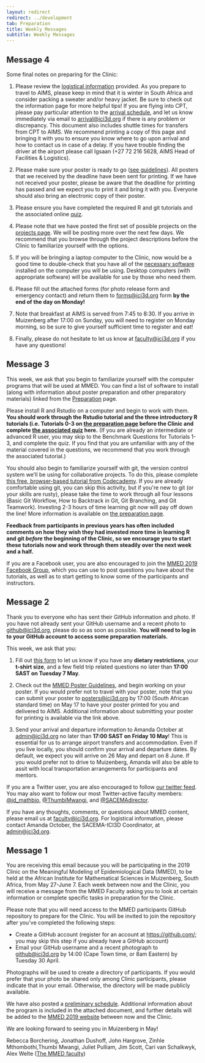 ```yaml
---
layout: redirect
redirect: ../development
tab: Preparation
title: Weekly Messages
subtitle: Weekly Messages
---
```


## Message 4

Some final notes on preparing for the Clinic:

1. Please review the [logistical information](http://www.ici3d.org/MMED/logistics/) provided. As you prepare to travel to AIMS, please keep in mind that it is winter in South Africa and consider packing a sweater and/or heavy jacket. Be sure to check out the information page for more helpful tips! If you are flying into CPT, please pay particular attention to the [arrival schedule](../logistics/airportTransfers), and let us know immediately via email to <arrival@ici3d.org> if there is any problem or discrepancy. This document also includes shuttle times for transfers from CPT to AIMS. We recommend printing a copy of this page and bringing it with you to ensure you know where to go upon arrival and how to contact us in case of a delay. If you have trouble finding the driver at the airport please call Igsaan (+27 72 216 5628, AIMS Head of Facilities & Logistics).

1. Please make sure your poster is ready to go ([see guidelines](http://www.ici3d.org/MMED/posters)). All posters that we received by the deadline have been sent for printing. If we have not received your poster, please be aware that the deadline for printing has passed and we expect you to print it and bring it with you. Everyone should also bring an electronic copy of their poster.

1. Please ensure you have completed the required R and git tutorials and the associated online [quiz](https://survey.az1.qualtrics.com/jfe/form/SV_cAV8F8D4hUfiXdj).

1. Please note that we have posted the first set of possible projects on the [projects page](http://www.ici3d.org/MMED/projects/). We will be posting more over the next few days. We recommend that you browse through the project descriptions before the Clinic to familiarize yourself with the options.

1. If you will be bringing a laptop computer to the Clinic, now would be a good time to double-check that you have all of the [necessary software](http://www.ici3d.org/MMED/preparation#Software) installed on the computer you will be using. Desktop computers (with appropriate software) will be available for use by those who need them.

1. Please fill out the attached forms (for photo release form and emergency contact) and return them to <forms@ici3d.org> form **by the end of the day on Monday!**

1. Note that breakfast at AIMS is served from 7:45 to 8:30. If you arrive in Muizenberg after 17:00 on Sunday, you will need to register on Monday morning, so be sure to give yourself sufficient time to register and eat!

1. Finally, please do not hesitate to let us know at <faculty@ici3d.org> if you have any questions!

## Message 3

This week, we ask that you begin to familiarize yourself with the computer programs that will be used at MMED. You can find a list of software to install (along with information about poster preparation and other preparatory materials) linked from the [Preparation](http://www.ici3d.org/MMED/preparation/) page.

Please install R and Rstudio on a computer and begin to work with them. **You should work through the Rstudio tutorial and the three introductory R tutorials (i.e. Tutorials 0-3 on [the preparation page](http://www.ici3d.org/MMED/preparation/) before the Clinic and complete [the associated quiz](https://survey.az1.qualtrics.com/jfe/form/SV_cAV8F8D4hUfiXdj) here.** (If you are already an intermediate or advanced R user, you may skip to the Benchmark Questions for Tutorials 1-3, and complete the quiz. If you find that you are unfamiliar with any of the material covered in the questions, we recommend that you work through the associated tutorial.)

You should also begin to familiarize yourself with git, the version control system we'll be using for collaborative projects. To do this, please complete [this free, browser-based tutorial from Codecademy](https://www.codecademy.com/learn/learn-git). If you are already comfortable using git, you can skip this activity, but if you're new to git (or your skills are rusty), please take the time to work through all four lessons (Basic Git Workflow, How to Backtrack in Git, Git Branching, and Git Teamwork). Investing 2-3 hours of time learning git _now_ will pay off down the line! More information is available on [the preparation page](http://www.ici3d.org/MMED/preparation).

**Feedback from participants in previous years has often included comments on how they wish they had invested more time in learning R and git _before_ the beginning of the Clinic, so we encourage you to start these tutorials now and work through them steadily over the next week and a half.**

If you are a Facebook user, you are also encouraged to join the [MMED 2019 Facebook Group](https://www.facebook.com/groups/406006909952568/), which you can use to post questions you have about the tutorials, as well as to start getting to know some of the participants and instructors.

## Message 2

Thank you to everyone who has sent their GitHub information and photo. If you have not already sent your GitHub username and a recent photo to <github@ici3d.org>, please do so as soon as possible. **You will need to log in to your GitHub account to access some preparation materials.**

This week, we ask that you:

1. Fill out [this form](http://www.ici3d.org/MMED/logistics/logisticsForm) to let us know if you have any **dietary restrictions**, your **t-shirt size**, and a few field trip related questions no later than **17:00 SAST on Tuesday 7 May**.

1. Check out the [MMED Poster Guidelines](http://www.ici3d.org/MMED/posters), and begin working on your poster. If you would prefer not to travel with your poster, note that you can submit your poster to <posters@ici3d.org> by 17:00 (South African standard time) on May 17 to have your poster printed for you and delivered to AIMS. Additional information about submitting your poster for printing is available via the link above.

1. Send your arrival and departure information to Amanda October at <admin@ici3d.org> no later than **17:00 SAST on Friday 10 May**! This is essential for us to arrange airport transfers and accommodation. Even if you live locally, you should confirm your arrival and departure dates. By default, we expect you will arrive on 26 May and depart on 8 June. If you would prefer not to drive to Muizenberg, Amanda will also be able to assit with local transportation arrangements for participants and mentors.

If you are a Twitter user, you are also encouraged to follow [our twitter feed](https://twitter.com/ICI3D/). You may also want to follow our most Twitter-active faculty members: [@jd_mathbio](https://twitter.com/jd_mathbio), [@ThumbiMwangi](https://twitter.com/ThumbiMwangi),  and [@SACEMAdirector](https://twitter.com/SACEMAdirector).

If you have any thoughts, comments, or questions about MMED content, please email us at <faculty@ici3d.org>. For logistical information, please contact Amanda October, the SACEMA-ICI3D Coordinator, at <admin@ici3d.org>.

## Message 1

You are receiving this email because you will be participating in the 2019 Clinic on the Meaningful Modeling of Epidemiological Data (MMED), to be held at the African Institute for Mathematical Sciences in Muizenberg, South Africa, from May 27-June 7. Each week between now and the Clinic, you will receive a message from the MMED Faculty asking you to look at certain information or complete specific tasks in preparation for the Clinic.

Please note that you will need access to the MMED participants GitHub repository to prepare for the Clinic. You will be invited to join the repository after you've completed the following steps:

- Create a GitHub account (register for an account at <https://github.com/>; you may skip this step if you already have a GitHub account)
- Email your GitHub username and a recent photograph to <github@ici3d.org> by 14:00 (Cape Town time, or 8am Eastern) by Tuesday 30 April.

Photographs will be used to create a directory of participants. If you would prefer that your photo be shared only among Clinic participants, please indicate that in your email. Otherwise, the directory will be made publicly available.

We have also posted a [preliminary schedule](http://www.ici3d.org/MMED/schedule). Additional information about the program is included in the attached document, and further details will be added to the [MMED 2019 website](http://www.ici3d.org/MMED) between now and the Clinic.

We are looking forward to seeing you in Muizenberg in May!

Rebecca Borchering, Jonathan Dushoff, John Hargrove, Zinhle Mthombothi,Thumbi Mwangi, Juliet Pulliam, Jim Scott, Cari van Schalkwyk, Alex Welte ([The MMED faculty](http://www.ici3d.org/MMED/team/))

